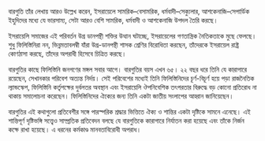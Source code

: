 বারগুতি তাঁর লেখায় আরও উল্লেখ করেন, ইসরায়েলে সামরিক–বেসামরিক, ধর্মবাদী–সেক্যুলার, আশকেনাজি–সেপার্ডিক ইহুদিদের মধ্যে যে ভারসাম্য, সেটা আরও বেশি সামরিক, ধর্মবাদী ও আশকেনাজি উপদল তৈরি করছে।

ইসরায়েলি সমাজের এই পরিবর্তন উগ্র ডানপন্থী শক্তির উত্থান ঘটাচ্ছে, ইসরায়েলের গণতান্ত্রিক নৈতিকতাকে মুছে ফেলছে। শুধু ফিলিস্তিনিরা নন, ভিন্নমতাবলম্বী যাঁরা উগ্র-ডানপন্থী শাসক শ্রেণির বিরোধিতা করছেন, তাঁদেরকে ইসরায়েল রাষ্ট্র কোণঠাসা করছে, তাঁদের অপরাধী হিসেবে চিত্রিত করছে।

বারগুতির কাছে ফিলিস্তিনি জনগণের মঙ্গল সবার আগে। বারগুতির বয়স এখন ৬৫। ২২ বছর ধরে তিনি যে কারাগারে রয়েছেন, সেখানকার পরিবেশ অত্যন্ত নির্দয়। সেই পরিবেশের মধ্যেই তিনি ফিলিস্তিনিদের চূর্ণ-বিচূর্ণ হয়ে পড়া রাজনৈতিক ল্যান্ডস্কেপ, ফিলিস্তিনি কর্তৃপক্ষের দুর্বলতর অবস্থান এবং ইসরায়েলি ঔপনিবেশিক তৎপরতার বিরুদ্ধে বড় কোনো প্রতিরোধ না থাকায় সমালোচনা করেছেন। ফিলিস্তিনিদের ঐক্যের জন্য তিনি একটা জাতীয় সংলাপের আহ্বান জানিয়েছেন।

বারগুতির এই কথাগুলো প্রতিবেশীর সঙ্গে পারস্পরিক শ্রদ্ধার ভিত্তিতে ঐক্য ও শান্তির একটা দৃষ্টিকে সামনে এনেছে। এই শান্তিপূর্ণ দৃষ্টিভঙ্গি সত্ত্বেও সাম্প্রতিক প্রতিবেদন বলছে যে বারগুতিকে কারাগারে নির্যাতন করা হয়েছে এবং তাঁকে নির্জন কক্ষে রাখা হয়েছে। এ ধরনের কর্মকাণ্ড মানবতাবিরোধী অপরাধ।

